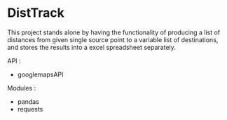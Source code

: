 # DistTrack

This project stands alone by having the functionality of producing a list of distances from given single source point to a variable list of destinations, and stores the results into a excel spreadsheet separately.

API :
- googlemapsAPI

Modules :
- pandas
- requests
